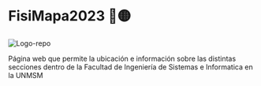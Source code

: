 # FisiMapa2023 🔵🟡

![Logo-repo](https://github.com/LKA102/FisiMapa2023/assets/105573438/ad37850b-5b5f-494e-8252-033aaf58e621)

Página web que permite la ubicación e información sobre las distintas secciones dentro de la Facultad de Ingeniería de Sistemas e Informatica en la UNMSM
